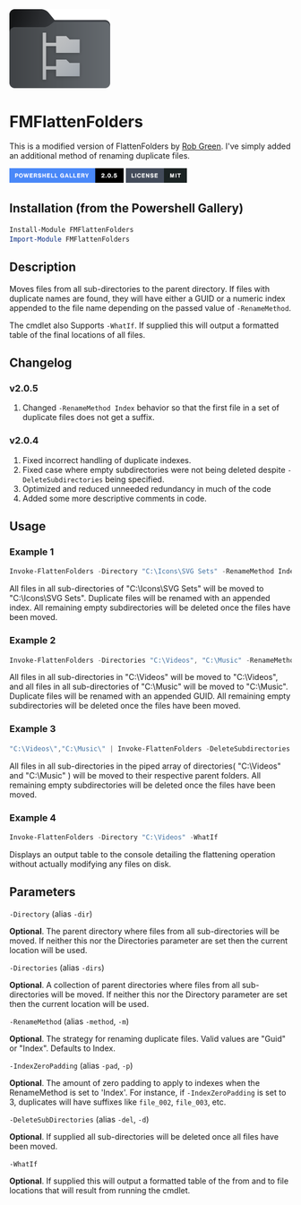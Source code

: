 <img src="https://raw.githubusercontent.com/futuremotiondev/FMFlattenFolders/refs/heads/main/assets/FMFlattenFoldersLogo.png" alt="Description" width="180">

# FMFlattenFolders

This is a modified version of FlattenFolders by [Rob Green](https://github.com/trossr32/ps-flatten-folders). I've simply added an additional method of renaming duplicate files.

<a href="https://www.powershellgallery.com/packages/FMFlattenFolders"><img src="https://raw.githubusercontent.com/futuremotiondev/FMFlattenFolders/refs/heads/main/assets/gallery-badge.png" alt="Description" height="26"></a>
<a href="./LICENSE.md"><img src="https://raw.githubusercontent.com/futuremotiondev/FMFlattenFolders/refs/heads/main/assets/license-badge.png" alt="Description" height="26"></a>

## Installation (from the Powershell Gallery)

```powershell
Install-Module FMFlattenFolders
Import-Module FMFlattenFolders
```

## Description

Moves files from all sub-directories to the parent directory. If files with duplicate names are found, they will have either a GUID or a numeric index appended to the file name depending on the passed value of `-RenameMethod`.

The cmdlet also Supports `-WhatIf`. If supplied this will output a formatted table of the final locations of all files.

## Changelog

### v2.0.5

1. Changed `-RenameMethod Index` behavior so that the first file in a set of duplicate files does not get a suffix.

### v2.0.4

1. Fixed incorrect handling of duplicate indexes.
2. Fixed case where empty subdirectories were not being deleted despite `-DeleteSubdirectories` being specified.
3. Optimized and reduced unneeded redundancy in much of the code
4. Added some more descriptive comments in code.

## Usage

### Example 1

```powershell
Invoke-FlattenFolders -Directory "C:\Icons\SVG Sets" -RenameMethod Index -DeleteSubdirectories
```

All files in all sub-directories of "C:\Icons\SVG Sets" will be moved to "C:\Icons\SVG Sets". Duplicate files will be renamed with an appended index. All remaining empty subdirectories will be deleted once the files have been moved.

### Example 2

```powershell
Invoke-FlattenFolders -Directories "C:\Videos", "C:\Music" -RenameMethod GUID -DeleteSubdirectories
```

All files in all sub-directories in "C:\Videos" will be moved to "C:\Videos", and all files in all sub-directories of "C:\Music" will be moved to "C:\Music". Duplicate files will be renamed with an appended GUID. All remaining empty subdirectories will be deleted once the files have been moved.

### Example 3

```powershell
"C:\Videos\","C:\Music\" | Invoke-FlattenFolders -DeleteSubdirectories
```

All files in all sub-directories in the piped array of directories( "C:\Videos\" and "C:\Music\" ) will be moved to their respective parent folders. All remaining empty subdirectories will be deleted once the files have been moved.

### Example 4

```powershell
Invoke-FlattenFolders -Directory "C:\Videos" -WhatIf
```

Displays an output table to the console detailing the flattening operation without actually modifying any files on disk.

## Parameters

`-Directory` (alias `-dir`)

**Optional**. The parent directory where files from all sub-directories will be moved. If neither this nor the Directories parameter are set then the current location will be used.

`-Directories` (alias `-dirs`)

**Optional**. A collection of parent directories where files from all sub-directories will be moved. If neither this nor the Directory parameter are set then the current location will be used.

`-RenameMethod` (alias `-method`, `-m`)

**Optional**. The strategy for renaming duplicate files. Valid values are "Guid" or "Index". Defaults to Index.

`-IndexZeroPadding` (alias `-pad`, `-p`)

**Optional**. The amount of zero padding to apply to indexes when the RenameMethod is set to 'Index'. For instance, if `-IndexZeroPadding` is set to 3, duplicates will have suffixes like `file_002`, `file_003`, etc.

`-DeleteSubDirectories` (alias `-del`, `-d`)

**Optional**. If supplied all sub-directories will be deleted once all files have been moved.

`-WhatIf`

**Optional**. If supplied this will output a formatted table of the from and to file locations that will result from running the cmdlet.






